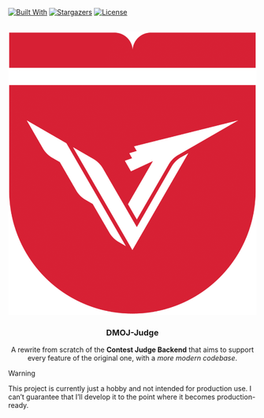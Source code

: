 <!-- Template from https://github.com/othneildrw/Best-README-Template/ -->

<a id="readme-top"></a>
[![Built With][BuiltWithPy-Badge]][BuiltWithPy-Link]
[![Stargazers][Stars-Badge]][Stars-Link]
[![License][License-Badge]][License-Link]

<br />
<div align="center">
  <a href="https://github.com/x93bd0/dmoj-judge-server">
    <img src="https://github.com/DMOJ/online-judge/raw/master/logo.png?raw=true">
  </a>

  <h3 align="center">DMOJ-Judge</h3>
  <p align="center">
    A rewrite from scratch of the <b>Contest Judge Backend</b> that aims to
    support every feature of the original one, with a <i>more modern codebase</i>.
    <br />
  </p>
</div>

> [!WARNING]
> This project is currently just a hobby and not intended for production use.
> I can’t guarantee that I’ll develop it to the point where it becomes
> production-ready.

[BuiltWithPy-Badge]: https://img.shields.io/badge/Built_With-Python-blue?style=for-the-badge&logo=python&logoColor=white
[BuiltWithPy-Link]: https://python.org/

[Stars-Badge]: https://img.shields.io/github/stars/x93bd0/dmoj-judge-server?style=for-the-badge
[Stars-Link]: https://github.com/x93bd0/dmoj-judge-server/stargazers

[License-Badge]: https://img.shields.io/github/license/x93bd0/dmoj-judge-server?style=for-the-badge
[License-Link]: https://github.com/x93bd0/dmoj-judge-server/blob/master/LICENSE

